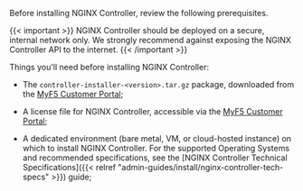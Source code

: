 Before installing NGINX Controller, review the following prerequisites.

{{< important >}}
NGINX Controller should be deployed on a secure, internal network only. We strongly recommend against exposing the NGINX Controller API to the internet.
{{< /important >}}

Things you'll need before installing NGINX Controller:

* The `controller-installer-<version>.tar.gz` package, downloaded from the [MyF5 Customer Portal](https://my.f5.com/manage/s/downloads);

* A license file for NGINX Controller, accessible via the [MyF5 Customer Portal](https://account.f5.com/myf5);

* A dedicated environment (bare metal, VM, or cloud-hosted instance) on which to install NGINX Controller. For the supported Operating Systems and recommended specifications, see the [NGINX Controller Technical Specifications]({{< relref "admin-guides/install/nginx-controller-tech-specs" >}}) guide;

<!-- Do not remove. Keep this code at the bottom of the include -->
<!-- DOCS-288 -->